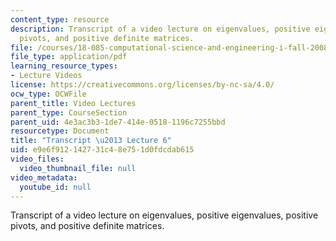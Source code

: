 ```yaml
---
content_type: resource
description: Transcript of a video lecture on eigenvalues, positive eigenvalues, positive
  pivots, and positive definite matrices.
file: /courses/18-085-computational-science-and-engineering-i-fall-2008/e9e6f912142731c48e751d0fdcdab615_18-085F08-L06.pdf
file_type: application/pdf
learning_resource_types:
- Lecture Videos
license: https://creativecommons.org/licenses/by-nc-sa/4.0/
ocw_type: OCWFile
parent_title: Video Lectures
parent_type: CourseSection
parent_uid: 4e3ac3b3-1de7-414e-0518-1196c7255bbd
resourcetype: Document
title: "Transcript \u2013 Lecture 6"
uid: e9e6f912-1427-31c4-8e75-1d0fdcdab615
video_files:
  video_thumbnail_file: null
video_metadata:
  youtube_id: null
---
```

Transcript of a video lecture on eigenvalues, positive eigenvalues, positive pivots, and positive definite matrices.